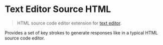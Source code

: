 Text Editor Source HTML
=======================

> HTML source code editor extension for [text editor](https://github.com/taufik-nurrohman/text-editor).

Provides a set of key strokes to generate responses like in a typical HTML source code editor.